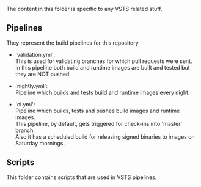 The content in this folder is specific to any VSTS related stuff.

## Pipelines
They represent the build pipelines for this repository.
-   'validation.yml':  
    This is used for validating branches for which pull requests were sent.  
    In this pipeline both build and runtime images are built and tested but they are NOT pushed.  

-   'nightly.yml':  
    Pipeline which builds and tests build and runtime images every night.  

-   'ci.yml':  
    Pipeline which builds, tests and pushes build images and runtime images.  
    This pipeline, by default, gets triggered for check-ins into 'master' branch.  
	Also it has a scheduled build for releasing signed binaries to images on Saturday mornings.  

## Scripts
This folder contains scripts that are used in VSTS pipelines.
